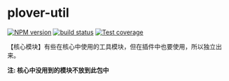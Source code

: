 # plover-util


[![NPM version][npm-image]][npm-url]
[![build status][travis-image]][travis-url]
[![Test coverage][coveralls-image]][coveralls-url]


【核心模块】有些在核心中使用的工具模块，但在插件中也要使用，所以独立出来。

**注: 核心中没用到的模块不放到此包中**


[npm-image]: https://img.shields.io/npm/v/plover-util.svg?style=flat-square
[npm-url]: https://www.npmjs.com/package/plover-util
[travis-image]: https://img.shields.io/travis/plover-modules/plover-util/master.svg?style=flat-square
[travis-url]: https://travis-ci.org/plover-modules/plover-util
[coveralls-image]: https://img.shields.io/codecov/c/github/plover-modules/plover-util.svg?style=flat-square
[coveralls-url]: https://codecov.io/github/plover-modules/plover-util?branch=master
